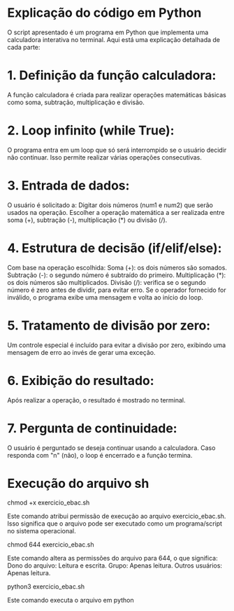 # Explicação do código em Python
O script apresentado é um programa em Python que implementa uma calculadora interativa no terminal. Aqui está uma explicação detalhada de cada parte:


# 1. Definição da função calculadora:
A função calculadora é criada para realizar operações matemáticas básicas como soma, subtração, multiplicação e divisão.


# 2. Loop infinito (while True):
O programa entra em um loop que só será interrompido se o usuário decidir não continuar. Isso permite realizar várias operações consecutivas.


# 3. Entrada de dados:
O usuário é solicitado a:
Digitar dois números (num1 e num2) que serão usados na operação.
Escolher a operação matemática a ser realizada entre soma (+), subtração (-), multiplicação (*) ou divisão (/).


# 4. Estrutura de decisão (if/elif/else):
Com base na operação escolhida:
Soma (+): os dois números são somados.
Subtração (-): o segundo número é subtraído do primeiro.
Multiplicação (*): os dois números são multiplicados.
Divisão (/): verifica se o segundo número é zero antes de dividir, para evitar erro.
Se o operador fornecido for inválido, o programa exibe uma mensagem e volta ao início do loop.


# 5. Tratamento de divisão por zero:
Um controle especial é incluído para evitar a divisão por zero, exibindo uma mensagem de erro ao invés de gerar uma exceção.


# 6. Exibição do resultado:
Após realizar a operação, o resultado é mostrado no terminal.


# 7. Pergunta de continuidade:
O usuário é perguntado se deseja continuar usando a calculadora. Caso responda com "n" (não), o loop é encerrado e a função termina.


# Execução do arquivo sh

chmod +x exercicio_ebac.sh

Este comando atribui permissão de execução ao arquivo exercicio_ebac.sh. Isso significa que o arquivo pode ser executado como um programa/script no sistema operacional.

chmod 644 exercicio_ebac.sh

Este comando altera as permissões do arquivo para 644, o que significa:
Dono do arquivo: Leitura e escrita.
Grupo: Apenas leitura.
Outros usuários: Apenas leitura.

python3 exercicio_ebac.sh 

Este comando executa o arquivo em python
